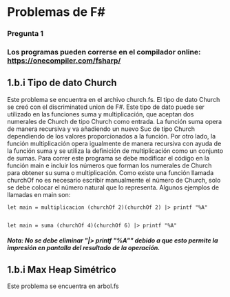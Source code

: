 # Problemas de F#
### Pregunta 1

### Los programas pueden correrse en el compilador online: https://onecompiler.com/fsharp/

## 1.b.i  Tipo de dato Church
Este problema se encuentra en el archivo church.fs. El tipo de dato Church se creó con el discriminated union de F#. Este tipo de dato puede ser utilizado en las funciones suma y multiplicación, que aceptan dos numerales de Church de tipo Church como entrada. 
La función suma opera de manera recursiva y va añadiendo un nuevo Suc de tipo Church dependiendo de los valores proporcionados a la función. Por otro lado, la función multiplicación opera igualmente de manera recursiva con ayuda de la función suma y se utiliza la definición de multiplicación como un conjunto de sumas.
Para correr este programa se debe modificar el código en la función main e incluir los números que forman los numerales de Church para obtener su suma o multiplicación. Como existe una función llamada churchOf no es necesario escribir manualmente el número de Church, solo se debe colocar el número natural que lo representa. 
Algunos ejemplos de llamadas en main son:

    let main = multiplicacion (churchOf 2)(churchOf 2) |> printf "%A"


    let main = suma (churchOf 4)(churchOf 6) |> printf "%A"

##### Nota: No se debe eliminar "|> printf "%A"" debido a que esto permite la impresión en pantalla del resultado de la operación.

## 1.b.i Max Heap Simétrico 
Este problema se encuentra en arbol.fs

